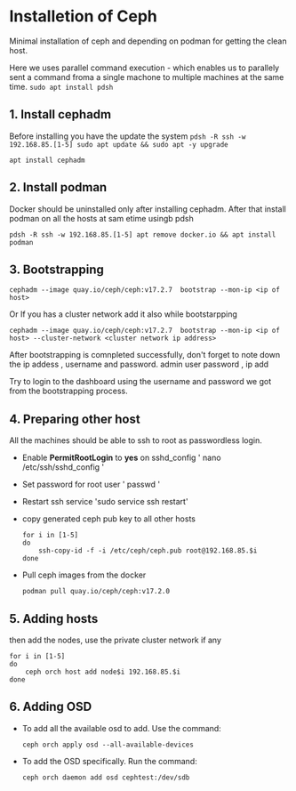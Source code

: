 # Installetion of Ceph
Minimal installation of ceph and depending on podman for getting the clean host.

Here we uses parallel command execution - which enables us to parallely sent a command froma a single machone to multiple machines at the same time. `sudo apt install pdsh`

## 1. Install cephadm 
Before installing you have the update the system  `pdsh -R ssh -w 192.168.85.[1-5] sudo apt update && sudo apt -y upgrade`

    apt install cephadm

## 2. Install podman
Docker should be uninstalled only after installing cephadm. After that install podman on all the hosts at sam etime usingb pdsh 

    pdsh -R ssh -w 192.168.85.[1-5] apt remove docker.io && apt install podman
    
## 3. Bootstrapping

    cephadm --image quay.io/ceph/ceph:v17.2.7  bootstrap --mon-ip <ip of host>

 Or 
 If you has a cluster network add it also while bootstarpping

    cephadm --image quay.io/ceph/ceph:v17.2.7  bootstrap --mon-ip <ip of host> --cluster-network <cluster network ip address> 

After bootstrapping is comnpleted successfully, don't forget to note down the ip addess , username and password.
admin user password , ip add

Try to login to the dashboard using the username and password we got from the bootstrapping process.

## 4. Preparing other host

 All the machines should be able to ssh to root as passwordless login. 

- Enable **PermitRootLogin**  to  **yes** on sshd_config ' nano /etc/ssh/sshd_config '
- Set password for root user ' passwd '
- Restart ssh service 'sudo service ssh restart'
- copy generated ceph pub key to all other hosts
  ```
  for i in [1-5]
  do
	  ssh-copy-id -f -i /etc/ceph/ceph.pub root@192.168.85.$i
  done
  ```

- Pull ceph images from the docker

      podman pull quay.io/ceph/ceph:v17.2.0

## 5. Adding hosts

then add the nodes, use the private cluster network if any

```
for i in [1-5]
do
	ceph orch host add node$i 192.168.85.$i
done
```

## 6. Adding OSD
- To add all the available osd to add. Use the command:

      ceph orch apply osd --all-available-devices
- To add the OSD specifically. Run the command:

      ceph orch daemon add osd cephtest:/dev/sdb
